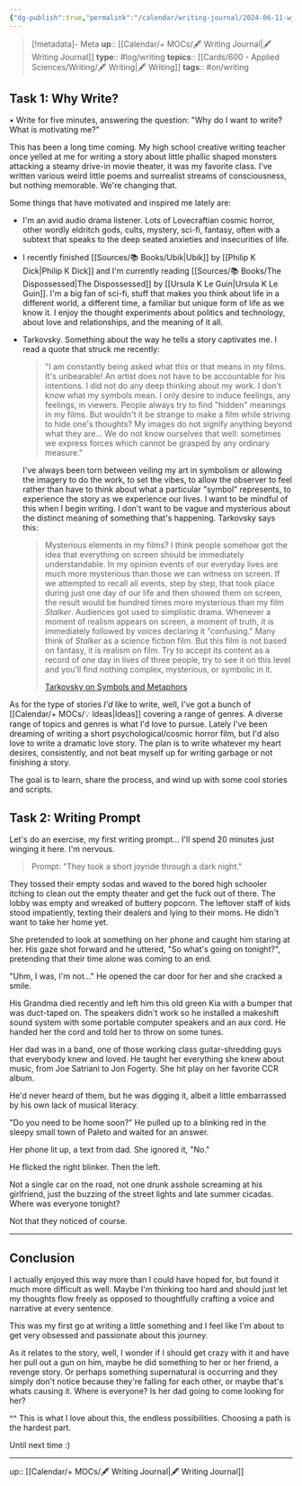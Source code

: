 ```yaml
---
{"dg-publish":true,"permalink":"/calendar/writing-journal/2024-06-11-wj-my-first-writing-entry/","title":"My First Writing Entry"}
---
```



> [!metadata]- Meta
> **up**:: [[Calendar/+ MOCs/🖋 Writing Journal\|🖋 Writing Journal]]
> **type**:: #log/writing
> **topics**:: [[Cards/600 - Applied Sciences/Writing/🖋 Writing\|🖋 Writing]]
> **tags**:: #on/writing

## Task 1: Why Write?

• Write for five minutes, answering the question: "Why do I want to write? What is motivating me?"

This has been a long time coming. My high school creative writing teacher once yelled at me for writing a story about little phallic shaped monsters attacking a steamy drive-in movie theater, it was my favorite class. I've written various weird little poems and surrealist streams of consciousness, but nothing memorable. We're changing that. 

Some things that have motivated and inspired me lately are:
- I'm an avid audio drama listener. Lots of Lovecraftian cosmic horror, other wordly eldritch gods, cults, mystery, sci-fi, fantasy, often with a subtext that speaks to the deep seated anxieties and insecurities of life.
- I recently finished [[Sources/📚 Books/Ubik\|Ubik]] by [[Philip K Dick\|Philip K Dick]] and I'm currently reading [[Sources/📚 Books/The Dispossessed\|The Dispossessed]] by [[Ursula K Le Guin\|Ursula K Le Guin]]. I'm a big fan of sci-fi, stuff that makes you think about life in a different world, a different time, a familiar but unique form of life as we know it. I enjoy the thought experiments about politics and technology, about love and relationships, and the meaning of it all. 
- Tarkovsky. Something about the way he tells a story captivates me. I read a quote that struck me recently:
  > "I am constantly being asked what this or that means in my films. It's unbearable! An artist does not have to be accountable for his intentions. I did not do any deep thinking about my work. I don't know what my symbols mean. I only desire to induce feelings, any feelings, in viewers. People always try to find "hidden" meanings in my films. But wouldn't it be strange to make a film while striving to hide one's thoughts? My images do not signify anything beyond what they are... We do not know ourselves that well: sometimes we express forces which cannot be grasped by any ordinary measure."

	I've always been torn between veiling my art in symbolism or allowing the imagery to do the work, to set the vibes, to allow the observer to feel rather than have to think about what a particular "symbol" represents, to experience the story as we experience our lives. I want to be mindful of this when I begin writing. I don't want to be vague and mysterious about the distinct meaning of something that's happening. Tarkovsky says this:
	
	> Mysterious elements in my films? I think people somehow got the idea that everything on screen should be immediately understandable. In my opinion events of our everyday lives are much more mysterious than those we can witness on screen. If we attempted to recall all events, step by step, that took place during just one day of our life and then showed them on screen, the result would be hundred times more mysterious than my film *Stalker*. Audiences got used to simplistic drama. Whenever a moment of realism appears on screen, a moment of truth, it is immediately followed by voices declaring it "confusing." Many think of _Stalker_ as a science fiction film. But this film is not based on fantasy, it is realism on film. Try to accept its content as a record of one day in lives of three people, try to see it on this level and you'll find nothing complex, mysterious, or symbolic in it.
	> 
	> [Tarkovsky on Symbols and Metaphors](http://www.nostalghia.com/TheTopics/Symbols.html)
	

As for the type of stories *I'd* like to write, well, I've got a bunch of [[Calendar/+ MOCs/💡 Ideas\|Ideas]] covering a range of genres. A diverse range of topics and genres is what I'd love to pursue. Lately I've been dreaming of writing a short psychological/cosmic horror film, but I'd also love to write a dramatic love story. The plan is to write whatever my heart desires, consistently, and not beat myself up for writing garbage or not finishing a story. 

The goal is to learn, share the process, and wind up with some cool stories and scripts.


## Task 2: Writing Prompt

Let's do an exercise, my first writing prompt... I'll spend 20 minutes just winging it here. I'm nervous. 

> Prompt: "They took a short joyride through a dark night."

They tossed their empty sodas and waved to the bored high schooler itching to clean out the empty theater and get the fuck out of there. The lobby was empty and wreaked of buttery popcorn. The leftover staff of kids stood impatiently, texting their dealers and lying to their moms. He didn't want to take her home yet. 

She pretended to look at something on her phone and caught him staring at her. His gaze shot forward and he uttered, "So what's going on tonight?", pretending that their time alone was coming to an end. 

"Uhm, I was, I'm not..." He opened the car door for her and she cracked a smile. 

His Grandma died recently and left him this old green Kia with a bumper that was duct-taped on. The speakers didn't work so he installed a makeshift sound system with some portable computer speakers and an aux cord. He handed her the cord and told her to throw on some tunes. 

Her dad was in a band, one of those working class guitar-shredding guys that everybody knew and loved. He taught her everything she knew about music, from Joe Satriani to Jon Fogerty. She hit play on her favorite CCR album.

He'd never heard of them, but he was digging it, albeit a little embarrassed by his own lack of musical literacy. 

"Do you need to be home soon?" He pulled up to a blinking red in the sleepy small town of Paleto and waited for an answer. 

Her phone lit up, a text from dad. She ignored it, "No." 

He flicked the right blinker. Then the left. 

Not a single car on the road, not one drunk asshole screaming at his girlfriend, just the buzzing of the street lights and late summer cicadas. Where was everyone tonight? 

Not that they noticed of course. 


---





## Conclusion

I actually enjoyed this way more than I could have hoped for, but found it much more difficult as well. Maybe I'm thinking too hard and should just let my thoughts flow freely as opposed to thoughtfully crafting a voice and narrative at every sentence.

This was my first go at writing a little something and I feel like I'm about to get very obsessed and passionate about this journey. 

As it relates to the story, well, I wonder if I should get crazy with it and have her pull out a gun on him, maybe he did something to her or her friend, a revenge story. Or perhaps something supernatural is occurring and they simply don't notice because they're falling for each other, or maybe that's whats causing it. Where is everyone? Is her dad going to come looking for her? 

^^ This is what I love about this, the endless possibilities. Choosing a path is the hardest part.

Until next time :)



---
up:: [[Calendar/+ MOCs/🖋 Writing Journal\|🖋 Writing Journal]]